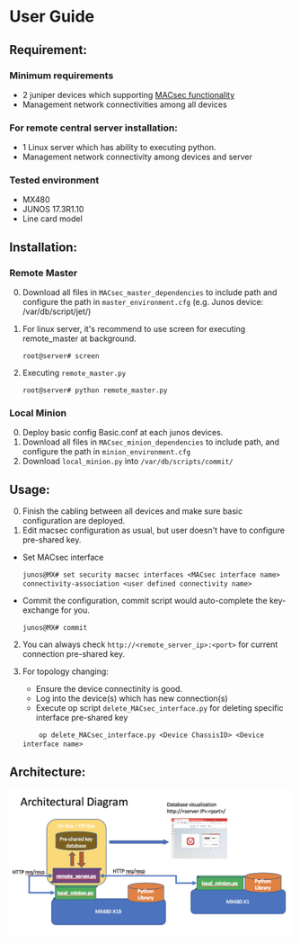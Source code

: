 # User Guide

## Requirement: 
### Minimum requirements

* 2 juniper devices which supporting [MACsec functionality](https://www.juniper.net/support/downloads/?p=openconfig#sw)
* Management network connectivities among all devices

### For remote central server installation:
* 1 Linux server which has ability to executing python.
* Management network connectivity among devices and server
 
### Tested environment

* MX480
* JUNOS 17.3R1.10
* Line card model

## Installation:

### Remote Master
0. Download all files in `MACsec_master_dependencies` to include path and configure the path in `master_environment.cfg`
    (e.g. Junos device: /var/db/script/jet/)
1. For linux server, it's recommend to use screen for executing remote_master at background.

    ```
    root@server# screen
    ```
        
2. Executing `remote_master.py`
    
    ```
    root@server# python remote_master.py
    ```
        
### Local Minion
0. Deploy basic config Basic.conf at each junos devices.
1. Download all files in `MACsec_minion_dependencies` to include path, and configure the path in `minion_environment.cfg`
2. Download `local_minion.py` into `/var/db/scripts/commit/`

Usage:
-------------
0. Finish the cabling between all devices and make sure basic configuration are deployed.
1. Edit macsec configuration as usual, but user doesn't have to configure pre-shared key.
* Set MACsec interface
    
    ```
    junos@MX# set security macsec interfaces <MACsec interface name> connectivity-association <user defined connectivity name>
    ```
    
* Commit the configuration, commit script would auto-complete the key-exchange for you.
    
    ```
    junos@MX# commit
    ```

2. You can always check `http://<remote_server_ip>:<port>` for current connection pre-shared key.



3. For topology changing:
    * Ensure the device connectinity is good.
    * Log into the device(s) which has new connection(s)
    * Execute op script `delete_MACsec_interface.py` for deleting specific interface pre-shared key
    
    ```
        op delete_MACsec_interface.py <Device ChassisID> <Device interface name>
    ```
    
Architecture:
-------------
![Alt text](./docs/MACsec_Architecture.png "Architectural Diagram")

